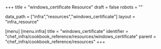+++
title = "windows_certificate Resource"
draft = false
robots = ""

data_path = ["infra","resources","windows_certificate"]
layout = "infra_resource"


[menu]
  [menu.infra]
    title = "windows_certificate"
    identifier = "chef_infra/cookbook_reference/resources/windows_certificate"
    parent = "chef_infra/cookbook_reference/resources"
+++

<!-- The contents of this page are automatically generated from the windows_certificate.yaml file in the data directory. -->
<!-- To suggest a change, edit the https://github.com/chef/chef/blob/master/lib/chef/resource/windows_certificate.rb file
      and submit a pull request to the https://github.com/chef/chef repository. -->
